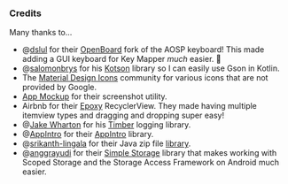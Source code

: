 ### Credits

Many thanks to...

 - @[dslul](https://github.com/dslul) for their [OpenBoard](https://github.com/dslul/openboard) fork of the AOSP keyboard! This made adding a GUI keyboard for Key Mapper _much_ easier. 🎉
 - @[salomonbrys] for his [Kotson] library so I can easily use Gson in Kotlin.
 - The [Material Design Icons] community for various icons that are not provided by Google.
 - [App Mockup] for their screenshot utility.
 - Airbnb for their [Epoxy](https://github.com/airbnb/epoxy) RecyclerView. They made having multiple itemview types and dragging and dropping super easy!
 - @[Jake Wharton](https://github.com/JakeWharton) for his [Timber](https://github.com/JakeWharton/timber) logging library.
 - @[AppIntro](https://github.com/AppIntro) for their [AppIntro](https://github.com/AppIntro/AppIntro) library.
 - @[srikanth-lingala](https://github.com/srikanth-lingala) for their Java zip file [library](https://github.com/srikanth-lingala/zip4j).
 - @[anggrayudi](https://github.com/anggrayudi) for their [Simple Storage](https://github.com/anggrayudi/SimpleStorage) library that makes working with Scoped Storage and the Storage Access Framework on Android much easier.

[salomonbrys]: https://github.com/salomonbrys
[Kotson]: https://github.com/salomonbrys/Kotson

[Material Design Icons]: https://materialdesignicons.com/

[App Mockup]: https://app-mockup.com/
